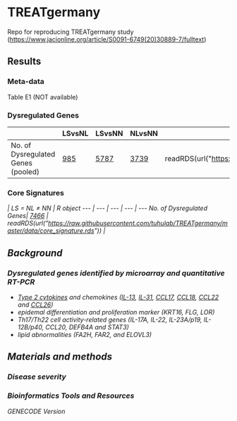 # TREATgermany
Repo for reproducing TREATgermany study (https://www.jacionline.org/article/S0091-6749(20)30889-7/fulltext)


## Results

### Meta-data

Table E1 (NOT available)

### Dysregulated Genes

 <i> | LSvsNL | LSvsNN | NLvsNN | R object
--- | --- | --- | --- | ---
No. of Dysregulated Genes (pooled)| [985](data/DGE_list_publication/pool_LSvsNL.csv) | [5787](data/DGE_list_publication/pool_LSvsNN.csv) | [3739](data/DGE_list_publication/pool_NLvsNN.csv) | readRDS(url("https://rawcdn.githack.com/tuhulab/TREATgermany/edf8b1cb1534a6496cbc1d8591aa246e42b3e9f3/data/DGE_list_publication/DGE_publication.rds"))

### Core Signatures

 <i> | LS = NL ≠ NN | R object
--- | --- | --- | --- | ---
No. of Dysregulated Genes| [7466](data/core_signature.csv) | readRDS(url("https://raw.githubusercontent.com/tuhulab/TREATgermany/master/data/core_signature.rds")) |

## Background

### Dysregulated genes identified by microarray and quantitative RT-PCR

- [Type 2 cytokines](https://www.nature.com/articles/nri3831) and chemokines ([IL-13](https://www.genecards.org/cgi-bin/carddisp.pl?gene=IL13), [IL-31](https://www.genecards.org/cgi-bin/carddisp.pl?gene=IL31), [CCL17](https://www.genecards.org/cgi-bin/carddisp.pl?gene=CCL17), [CCL18](https://www.genecards.org/cgi-bin/carddisp.pl?gene=CCL18), [CCL22](https://www.genecards.org/cgi-bin/carddisp.pl?gene=CCL22) and [CCL26](https://www.genecards.org/cgi-bin/carddisp.pl?gene=CCL26))
- epidemal differentiation and proliferation marker (KRT16, FLG, LOR)
- Th17/Th22 cell activity-related genes (IL-17A, IL-22, IL-23A/p19, IL-12B/p40, CCL20, DEFB4A and STAT3)
- lipid abnormalities (FA2H, FAR2, and ELOVL3)

## Materials and methods



### Disease severity

### Bioinformatics Tools and Resources

GENECODE Version

